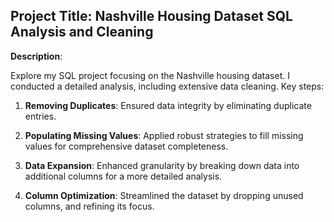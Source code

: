 ## Project Title: Nashville Housing Dataset SQL Analysis and Cleaning

**Description**:

Explore my SQL project focusing on the Nashville housing dataset. I conducted a detailed analysis, including extensive data cleaning. Key steps:

1. **Removing Duplicates**: Ensured data integrity by eliminating duplicate entries.

2. **Populating Missing Values**: Applied robust strategies to fill missing values for comprehensive dataset completeness.

3. **Data Expansion**: Enhanced granularity by breaking down data into additional columns for a more detailed analysis.

4. **Column Optimization**: Streamlined the dataset by dropping unused columns, and refining its focus.
